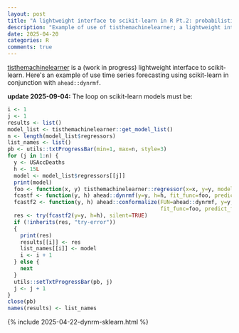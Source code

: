 ```yaml
---
layout: post
title: "A lightweight interface to scikit-learn in R Pt.2: probabilistic time series forecasting in conjunction with ahead::dynrmf"
description: "Example of use of tisthemachinelearner; a lightweight interface to scikit-learn in R: probabilistic time series forecasting in conjunction with ahead::dynrmf"
date: 2025-04-20
categories: R
comments: true
---
```


[tisthemachinelearner](https://docs.techtonique.net/tisthemachinelearner_r) is a  (work in progress) lightweight interface to scikit-learn. Here's an example of use time series forecasting using scikit-learn in conjunction with   `ahead::dynrmf`.

**update 2025-09-04:** The loop on scikit-learn models must be: 

```R
i <- 1
j <- 1
results <- list()
model_list <- tisthemachinelearner::get_model_list()
n <- length(model_list$regressors)
list_names <- list()
pb <- utils::txtProgressBar(min=1, max=n, style=3)
for (j in 1:n) {
  y <- USAccDeaths
  h <- 15L
  model <- model_list$regressors[[j]]
  print(model)
  foo <- function(x, y) tisthemachinelearner::regressor(x=x, y=y, model_name=model)
  fcastf <- function(y, h) ahead::dynrmf(y=y, h=h, fit_func=foo, predict_func=predict)
  fcastf2 <- function(y, h) ahead::conformalize(FUN=ahead::dynrmf, y=y, h=h, 
                                                fit_func=foo, predict_func=predict)
  res <- try(fcastf2(y=y, h=h), silent=TRUE)
  if (!inherits(res, "try-error"))
  {
    print(res)
    results[[i]] <- res
    list_names[[i]] <- model
    i <- i + 1
  } else {
    next
  }
  utils::setTxtProgressBar(pb, j)
  j <- j + 1
}
close(pb)
names(results) <- list_names
```

{% include 2025-04-22-dynrm-sklearn.html %}